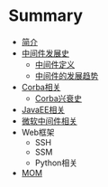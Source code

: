 # Summary

* [简介](README.md)
* [中间件发展史](chapter1.md)
  * [中间件定义](chapter1/zhong-jian-jian-ding-yi.md)
  * [中间件的发展趋势](chapter1/zhong-jian-jian-de-fa-zhan-qu-shi.md)
* [Corba相关](corbaxiang-guan.md)
  * [Corba兴衰史](corbaxiang-guan/corbaxing-shuai-shi.md)
* [JavaEE相关](javaeexiang-guan.md)
* [微软中间件相关](wei-ruan-zhong-jian-jian-xiang-guan.md)
* Web框架
  * SSH
  * SSM
  * Python相关
* [MOM](mom.md)

